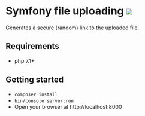 # Symfony file uploading ![](https://api.travis-ci.org/rm-yakovenko/symfony-file-uploading.svg?branch=master)

Generates a secure (random) link to the uploaded file.

## Requirements

- php 7.1+

## Getting started

- `composer install`
- `bin/console server:run`
- Open your browser at http://localhost:8000

